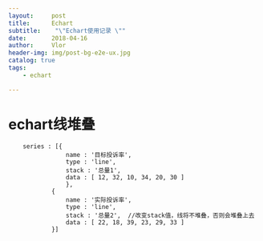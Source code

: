 ```yaml
---
layout:     post
title:     	Echart
subtitle:    "\"Echart使用记录 \""
date:       2018-04-16
author:     Vlor
header-img: img/post-bg-e2e-ux.jpg
catalog: true
tags:
    - echart

---
```


# echart线堆叠
        series : [{
          			name : '目标投诉率',
          			type : 'line',
          			stack : '总量1',
          			data : [ 12, 32, 10, 34, 20, 30 ]
          			},
          		{
          		    name : '实际投诉率',
          		    type : 'line',
          		    stack : '总量2',  //改变stack值，线将不堆叠，否则会堆叠上去
          		    data : [ 22, 18, 39, 23, 29, 33 ]
          		}]
        
           

#
